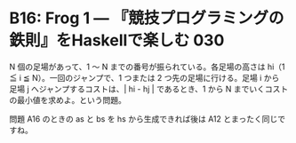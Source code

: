 # B16: Frog 1 — 『競技プログラミングの鉄則』をHaskellで楽しむ 030

N 個の足場があって、1 〜 N までの番号が振られている。各足場の高さは hi（1 ≦ i ≦ N）。一回のジャンプで、1 つまたは 2 つ先の足場に行ける。足場 i から 足場 j へジャンプするコストは、| hi - hj | であるとき、1 から N までいくコストの最小値を求めよ。という問題。

問題 A16 のときの as と bs を hs から生成できれば後は A12 とまったく同じですね。

